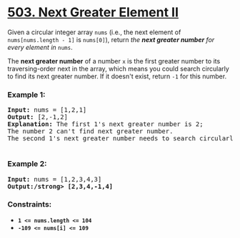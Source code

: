 # [503. Next Greater Element II](https://leetcode.com/problems/next-greater-element-ii)

Given a circular integer array <code>nums</code> (i.e., the next element of <code>nums[nums.length - 1]</code> is <code>nums[0]</code>), return <em>the <strong>next greater number</strong> for every element in</em> <code>nums</code>.

The <strong>next greater number</strong> of a number <code>x</code> is the first greater number to its traversing-order next in the array, which means you could search circularly to find its next greater number. If it doesn't exist, return <code>-1</code> for this number.

### **Example 1:**
<pre>
<strong>Input:</strong> nums = [1,2,1]
<strong>Output:</strong> [2,-1,2]
<strong>Explanation:</strong> The first 1's next greater number is 2; 
The number 2 can't find next greater number. 
The second 1's next greater number needs to search circularly, which is also 2.
  </pre>
  
### **Example 2:**
<pre>
<strong>Input:</strong> nums = [1,2,3,4,3]
<strong>Output:/strong> [2,3,4,-1,4]
</pre> 

### **Constraints:**

- <code>1 <= nums.length <= 104</code>
- <code>-109 <= nums[i] <= 109</code>
